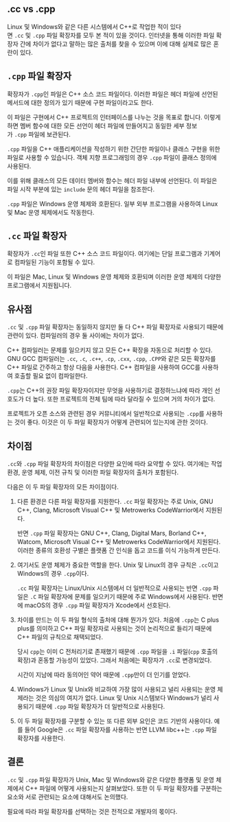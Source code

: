 ## .cc vs .cpp

Linux 및 Windows와 같은 다른 시스템에서 C++로 작업한 적이 있다면 `.cc` 및 `.cpp` 파일 확장자를 모두 본 적이 있을 것이다. 인터넷을 통해 이러한 파일 확장자 간에 차이가 없다고 말하는 많은 출처를 찾을 수 있으며 이에 대해 실제로 많은 혼란이 있다.

## `.cpp` 파일 확장자

확장자가 `.cpp`인 파일은 C++ 소스 코드 파일이다. 이러한 파일은 헤더 파일에 선언된 메서드에 대한 정의가 있기 때문에 구현 파일이라고도 한다.

이 파일은 구현에서 C++ 프로젝트의 인터페이스를 나누는 것을 목표로 합니다. 이렇게 하면 멤버 함수에 대한 모든 선언이 헤더 파일에 만들어지고 동일한 세부 정보가 `.cpp` 파일에 보관된다.

`.cpp` 파일을 C++ 애플리케이션을 작성하기 위한 간단한 파일이나 클래스 구현을 위한 파일로 사용할 수 있습니다. 객체 지향 프로그래밍의 경우 `.cpp` 파일이 클래스 정의에 사용된다.

이를 위해 클래스의 모든 데이터 멤버와 함수는 헤더 파일 내부에 선언된다. 이 파일은 파일 시작 부분에 있는 `include` 문의 헤더 파일을 참조한다.

`.cpp` 파일은 Windows 운영 체제와 호환된다. 일부 외부 프로그램을 사용하여 Linux 및 Mac 운영 체제에서도 작동한다.

## `.cc` 파일 확장자

확장자가 `.cc`인 파일 또한 C++ 소스 코드 파일이다. 여기에는 단일 프로그램과 기계어로 컴파일된 기능이 포함될 수 있다.

이 파일은 Mac, Linux 및 Windows 운영 체제와 호환되며 이러한 운영 체제의 다양한 프로그램에서 지원됩니다.

## 유사점

`.cc` 및 `.cpp` 파일 확장자는 동일하지 않지만 둘 다 C++ 파일 확장자로 사용되기 때문에 관련이 있다. 컴파일러의 경우 둘 사이에는 차이가 없다.

C++ 컴파일러는 문제를 일으키지 않고 모든 C++ 확장을 자동으로 처리할 수 있다.
GNU GCC 컴파일러는 `.cc`, `.c`, `.c++`, `.cp`, `.cxx`, `.cpp`, `.CPP`와 같은 모든 확장자를 C++ 파일로 간주하고 항상 다음을 사용한다. C++ 컴파일을 사용하여 GCC를 사용하여 호출할 필요 없이 컴파일한다.

`.cpp`는 C++의 권장 파일 확장자이지만 무엇을 사용하기로 결정하느냐에 따라 개인 선호도가 더 높다. 또한 프로젝트의 전체 팀에 따라 달라질 수 있으며 거의 ​​차이가 없다.

프로젝트가 오픈 소스와 관련된 경우 커뮤니티에서 일반적으로 사용되는 `.cpp`를 사용하는 것이 좋다. 이것은 이 두 파일 확장자가 어떻게 관련되어 있는지에 관한 것이다.

## 차이점

`.cc`와 `.cpp` 파일 확장자의 차이점은 다양한 요인에 따라 요약할 수 있다. 여기에는 작업 환경, 운영 체제, 이전 규칙 및 이러한 파일 확장자의 출처가 포함된다.

다음은 이 두 파일 확장자의 모든 차이점이다.

1. 다른 환경은 다른 파일 확장자를 지원한다. `.cc` 파일 확장자는 주로 Unix, GNU C++, Clang, Microsoft Visual C++ 및 Metrowerks CodeWarrior에서 지원된다.
    
    반면 `.cpp` 파일 확장자는 GNU C++, Clang, Digital Mars, Borland C++, Watcom, Microsoft Visual C++ 및 Metrowerks CodeWarrior에서 지원된다. 이러한 종류의 호환성 구별은 플랫폼 간 인식을 돕고 코드를 이식 가능하게 만든다.
    
2. 여기서도 운영 체제가 중요한 역할을 한다. Unix 및 Linux의 경우 규칙은 `.cc`이고 Windows의 경우 `.cpp`이다.
    
    `.cc` 파일 확장자는 Linux/Unix 시스템에서 더 일반적으로 사용되는 반면 `.cpp` 파일은 `.C` 파일 확장자에 문제를 일으키기 때문에 주로 Windows에서 사용된다. 반면에 macOS의 경우 `.cpp` 파일 확장자가 Xcode에서 선호된다.
    
3. 차이를 만드는 이 두 파일 형식의 출처에 대해 뭔가가 있다. 처음에 `.cpp`는 C plus plus를 의미하고 C++ 파일 확장자로 사용되는 것이 논리적으로 들리기 때문에 C++ 파일의 규칙으로 채택되었다.
    
    당시 `cpp`는 이미 C 전처리기로 존재했기 때문에 `.cpp` 파일을 `.i` 파일(`cpp` 호출의 확장)과 혼동할 가능성이 있었다. 그래서 처음에는 확장자가 `.cc`로 변경되었다.
    
    시간이 지남에 따라 동의어인 약어 때문에 `.cpp`만이 더 인기를 얻었다.
    
4. Windows가 Linux 및 Unix와 비교하여 가장 많이 사용되고 널리 사용되는 운영 체제라는 것은 의심의 여지가 없다. Linux 및 Unix 시스템보다 Windows가 널리 사용되기 때문에 `.cpp` 파일 확장자가 더 일반적으로 사용된다.
    
5. 이 두 파일 확장자를 구분할 수 있는 또 다른 외부 요인은 코드 기반의 사용이다. 예를 들어 Google은 `.cc` 파일 확장자를 사용하는 반면 LLVM libc++는 `.cpp` 파일 확장자를 사용한다.

## 결론

`.cc` 및 `.cpp` 파일 확장자가 Unix, Mac 및 Windows와 같은 다양한 플랫폼 및 운영 체제에서 C++ 파일에 어떻게 사용되는지 살펴보았다. 또한 이 두 파일 확장자를 구분하는 요소와 서로 관련되는 요소에 대해서도 논의했다.

필요에 따라 파일 확장자를 선택하는 것은 전적으로 개발자의 몫이다.